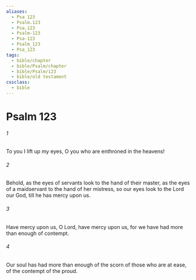 ```yaml
---
aliases:
  - Psa 123
  - Psalm.123
  - Psa.123
  - Psalm-123
  - Psa-123
  - Psalm_123
  - Psa_123
tags:
  - bible/chapter
  - bible/Psalm/chapter
  - bible/Psalm/123
  - bible/old testament
cssclass:
  - bible
---
```


# Psalm 123

###### 1
To you I lift up my eyes, O you who are enthroned in the heavens!
###### 2
Behold, as the eyes of servants look to the hand of their master, as the eyes of a maidservant to the hand of her mistress, so our eyes look to the Lord our God, till he has mercy upon us.
###### 3
Have mercy upon us, O Lord, have mercy upon us, for we have had more than enough of contempt.
###### 4
Our soul has had more than enough of the scorn of those who are at ease, of the contempt of the proud.


